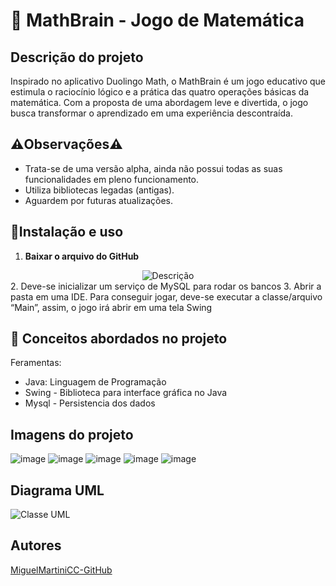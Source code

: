 # 🧮 MathBrain - Jogo de Matemática
## Descrição do projeto
Inspirado no aplicativo Duolingo Math, o MathBrain é um jogo educativo que estimula o raciocínio lógico e a prática das quatro operações básicas da matemática. Com a proposta de uma abordagem leve e divertida, o jogo busca transformar o aprendizado em uma experiência descontraída.
## ⚠️Observações⚠️
- Trata-se de uma versão alpha, ainda não possui todas as suas funcionalidades em pleno funcionamento.
- Utiliza bibliotecas legadas (antigas).
- Aguardem por futuras atualizações.


## 📝Instalação e uso
1. **Baixar o arquivo do GitHub**
<div align="center">
  <img src="https://github.com/user-attachments/assets/172378a7-2ec9-4b33-91ca-f83c299d6685" alt="Descrição"/>
</div>
2. Deve-se inicializar um serviço de MySQL para rodar os bancos
3. Abrir a pasta em uma IDE. Para conseguir jogar, deve-se executar a classe/arquivo “Main”, assim, o jogo irá abrir em uma tela Swing

## 🧠 Conceitos abordados no projeto
Feramentas: 
- Java: Linguagem de Programação 
- Swing - Biblioteca para interface gráfica no Java
- Mysql - Persistencia dos dados

## Imagens do projeto
![image](https://github.com/user-attachments/assets/f709d5b6-ad39-417e-ae7d-267e8207ebb2)
![image](https://github.com/user-attachments/assets/77944cc0-6fba-48e7-9168-1d810da9f25f)
![image](https://github.com/user-attachments/assets/a47d25fa-46a3-4863-80bf-1965d3d50536)
![image](https://github.com/user-attachments/assets/6bb6a443-677e-429d-b101-85b8517f2136)
![image](https://github.com/user-attachments/assets/f6de0ea5-99f1-44ae-93ea-4a4d0b9fd9a5)



## Diagrama UML   
![Classe UML](https://github.com/user-attachments/assets/56068247-bb09-4361-8758-d5e085c472f3)


## **Autores**
[MiguelMartiniCC-GitHub](https://github.com/MiguelMartiniCC)
